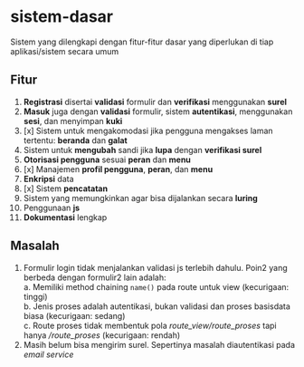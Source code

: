 # sistem-dasar
Sistem yang dilengkapi dengan fitur-fitur dasar yang diperlukan di tiap aplikasi/sistem secara umum

## Fitur
1. **Registrasi** disertai **validasi** formulir dan **verifikasi** menggunakan **surel**
2. **Masuk** juga dengan **validasi** formulir, sistem **autentikasi**, menggunakan **sesi**, dan menyimpan **kuki**
3. [x] Sistem untuk mengakomodasi jika pengguna mengakses laman tertentu: **beranda** dan **galat**
4. Sistem untuk **mengubah** sandi jika **lupa** dengan **verifikasi surel**
5. **Otorisasi pengguna** sesuai **peran** dan **menu**
6. [x] Manajemen **profil pengguna**, **peran**, dan **menu**
7. **Enkripsi** data
8. [x] Sistem **pencatatan**
9. Sistem yang memungkinkan agar bisa dijalankan secara **luring**
10. Penggunaan **js**
11. **Dokumentasi** lengkap

## Masalah
1. Formulir login tidak menjalankan validasi js terlebih dahulu. Poin2 yang berbeda dengan formulir2 lain adalah:<br>
    a. Memiliki method chaining `name()` pada route untuk view (kecurigaan: tinggi)<br>
    b. Jenis proses adalah autentikasi, bukan validasi dan proses basisdata biasa (kecurigaan: sedang)<br>
    c. Route proses tidak membentuk pola *route_view/route_proses* tapi hanya */route_proses* (kecurigaan: rendah)<br>
2. Masih belum bisa mengirim surel. Sepertinya masalah diautentikasi pada _email service_